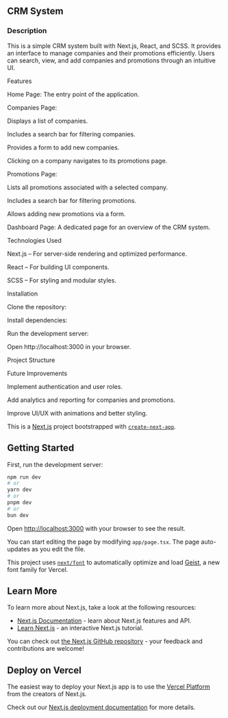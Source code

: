 ## CRM System

### Description

This is a simple CRM system built with Next.js, React, and SCSS. It provides an interface to manage companies and their promotions efficiently. Users can search, view, and add companies and promotions through an intuitive UI.

Features

Home Page: The entry point of the application.

Companies Page:

Displays a list of companies.

Includes a search bar for filtering companies.

Provides a form to add new companies.

Clicking on a company navigates to its promotions page.

Promotions Page:

Lists all promotions associated with a selected company.

Includes a search bar for filtering promotions.

Allows adding new promotions via a form.

Dashboard Page: A dedicated page for an overview of the CRM system.

Technologies Used

Next.js – For server-side rendering and optimized performance.

React – For building UI components.

SCSS – For styling and modular styles.

Installation

Clone the repository:

Install dependencies:

Run the development server:

Open http://localhost:3000 in your browser.

Project Structure

Future Improvements

Implement authentication and user roles.

Add analytics and reporting for companies and promotions.

Improve UI/UX with animations and better styling.

This is a [Next.js](https://nextjs.org) project bootstrapped with [`create-next-app`](https://nextjs.org/docs/app/api-reference/cli/create-next-app).

## Getting Started

First, run the development server:

```bash
npm run dev
# or
yarn dev
# or
pnpm dev
# or
bun dev
```

Open [http://localhost:3000](http://localhost:3000) with your browser to see the result.

You can start editing the page by modifying `app/page.tsx`. The page auto-updates as you edit the file.

This project uses [`next/font`](https://nextjs.org/docs/app/building-your-application/optimizing/fonts) to automatically optimize and load [Geist](https://vercel.com/font), a new font family for Vercel.

## Learn More

To learn more about Next.js, take a look at the following resources:

- [Next.js Documentation](https://nextjs.org/docs) - learn about Next.js features and API.
- [Learn Next.js](https://nextjs.org/learn) - an interactive Next.js tutorial.

You can check out [the Next.js GitHub repository](https://github.com/vercel/next.js) - your feedback and contributions are welcome!

## Deploy on Vercel

The easiest way to deploy your Next.js app is to use the [Vercel Platform](https://vercel.com/new?utm_medium=default-template&filter=next.js&utm_source=create-next-app&utm_campaign=create-next-app-readme) from the creators of Next.js.

Check out our [Next.js deployment documentation](https://nextjs.org/docs/app/building-your-application/deploying) for more details.
